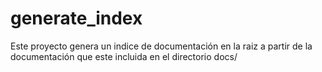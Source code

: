 # generate_index
Este proyecto genera un indice de documentación en la raiz a partir de la documentación que este incluida en el directorio docs/
